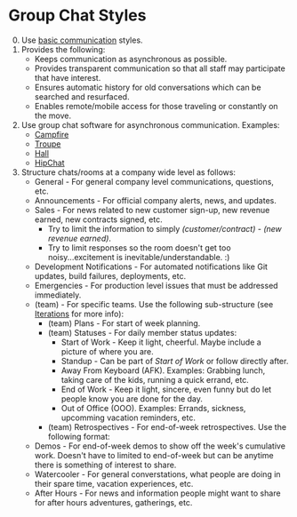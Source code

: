 # Group Chat Styles

0. Use [basic communication](basic.md) styles.
0. Provides the following:
    * Keeps communication as asynchronous as possible.
    * Provides transparent communication so that all staff may participate that have interest.
    * Ensures automatic history for old conversations which can be searched and resurfaced.
    * Enables remote/mobile access for those traveling or constantly on the move.
0. Use group chat software for asynchronous communication. Examples:
    * [Campfire](https://campfirenow.com)
    * [Troupe](https://trou.pe)
    * [Hall](https://hall.com)
    * [HipChat](https://www.hipchat.com)
0. Structure chats/rooms at a company wide level as follows:
    * General - For general company level communications, questions, etc.
    * Announcements - For official company alerts, news, and updates.
    * Sales - For news related to new customer sign-up, new revenue earned, new contracts signed, etc.
        * Try to limit the information to simply *(customer/contract) - (new revenue earned)*.
        * Try to limit responses so the room doesn't get too noisy...excitement is inevitable/understandable. :)
    * Development Notifications - For automated notifications like Git updates, build failures, deployments, etc.
    * Emergencies - For production level issues that must be addressed immediately.
    * (team) - For specific teams. Use the following sub-structure
      (see [Iterations](../business/iterations.md) for more info):
        * (team) Plans - For start of week planning.
        * (team) Statuses - For daily member status updates:
            * Start of Work - Keep it light, cheerful. Maybe include a picture of where you are.
            * Standup - Can be part of *Start of Work* or follow directly after.
            * Away From Keyboard (AFK). Examples: Grabbing lunch, taking care of the kids, running a quick errand, etc.
            * End of Work - Keep it light, sincere, even funny but do let people know you are done for the day.
            * Out of Office (OOO). Examples: Errands, sickness, upcomming vacation reminders, etc.
        * (team) Retrospectives - For end-of-week retrospectives. Use the following format:
    * Demos - For end-of-week demos to show off the week's cumulative work. Doesn't have to limited to end-of-week but
      can be anytime there is something of interest to share.
    * Watercooler - For general converstations, what people are doing in their spare time, vacation experiences, etc.
    * After Hours - For news and information people might want to share for after hours adventures, gatherings, etc.

